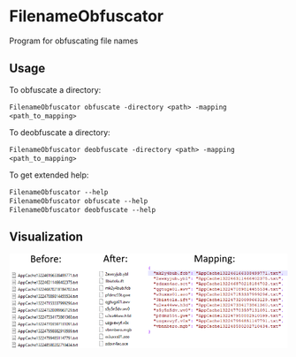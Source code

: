 # FilenameObfuscator
 Program for obfuscating file names

## Usage

To obfuscate a directory:

```console
FilenameObfuscator obfuscate -directory <path> -mapping <path_to_mapping>
```

To deobfuscate a directory:

```console
FilenameObfuscator deobfuscate -directory <path> -mapping <path_to_mapping>
```

To get extended help:
```console
FilenameObfuscator --help
FilenameObfuscator obfuscate --help
FilenameObfuscator deobfuscate --help
```

 ## Visualization

![Usage](images/usage.png)
